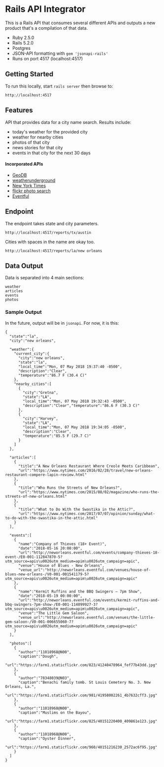 # Rails API Integrator

This is a Rails API that consumes several different APIs and outputs a new product that's a compilation of that data.

* Ruby 2.5.0
* Rails 5.2.0
* Postgres
* JSON-API formatting with `gem 'jsonapi-rails'`
* Runs on port 4517 (localhost:4517)

## Getting Started

To run this locally, start `rails server` then browse to:

```
http://localhost:4517
```

## Features

API that provides data for a city name search. Results include:

  - today's weather for the provided city
  - weather for nearby cities
  - photos of that city
  - news stories for that city
  - events in that city for the next 30 days

#### Incorporated APIs

* [GeoDB](http://geodb-city-api.wirefreethought.com/docs/guides/getting-started/test-drive)
* [weatherunderground](https://www.wunderground.com/weather/api/d/docs?d=index)
* [New York Times](https://developer.nytimes.com/)
* [flickr photo search](https://www.flickr.com/services/api/)
* [Eventful](http://api.eventful.com/json/events/)

## Endpoint

The endpoint takes state and city parameters.

```
http://localhost:4517/reports/tx/austin
```

Cities with spaces in the name are okay too.

```
http://localhost:4517/reports/la/new orleans
```

## Data Output

Data is separated into 4 main sections:

```
weather
articles
events
photos
```

### Sample Output

In the future, output will be in `jsonapi`. For now, it is this:

```
{
  "state":"la",
  "city":"new orleans",

  "weather":{
    "current_city":{
      "city":"new orleans",
      "state":"la",
      "local_time":"Mon, 07 May 2018 19:37:40 -0500",
      "description":"Clear",
      "temperature":"86.7 F (30.4 C)"
    },
    "nearby_cities":[
      {
        "city":"Gretna",
        "state":"LA",
        "local_time":"Mon, 07 May 2018 19:32:43 -0500",
        "description":"Clear","temperature":"86.6 F (30.3 C)"
      },
      {
        "city":"Harvey",
        "state":"LA",
        "local_time":"Mon, 07 May 2018 19:34:05 -0500",
        "description":"Clear",
        "temperature":"85.5 F (29.7 C)"
      }
    ]
  },

  "articles":[
    {
      "title":"A New Orleans Restaurant Where Creole Meets Caribbean",
      "url":"https://www.nytimes.com/2016/02/28/travel/new-orleans-restaurant-compere-lapin-review.html"
    },
    {
      "title":"Who Runs the Streets of New Orleans?",
      "url":"https://www.nytimes.com/2015/08/02/magazine/who-runs-the-streets-of-new-orleans.html"
    },
    {
      "title":"What to Do With the Swastika in the Attic?",
      "url":"https://www.nytimes.com/2017/07/07/opinion/sunday/what-to-do-with-the-swastika-in-the-attic.html"
    }
  ],

  "events":[
    {
      "name":"Company of Thieves (18+ Event)",
      "date":"2018-05-16 20:00:00",
      "url":"http://neworleans.eventful.com/events/company-thieves-18-event-/E0-001-112847870-5?utm_source=apis\u0026utm_medium=apim\u0026utm_campaign=apic",
      "venue":"House of Blues - New Orleans",
      "venue_url":"http://neworleans.eventful.com/venues/house-of-blues-new-orleans-/V0-001-001541179-5?utm_source=apis\u0026utm_medium=apim\u0026utm_campaign=apic"
    },
    {
      "name":"Kermit Ruffins and the BBQ Swingers – 7pm Show",
      "date":"2018-05-19 00:00:00",
      "url":"http://neworleans.eventful.com/events/kermit-ruffins-and-bbq-swingers-7pm-show-/E0-001-114099927-3?utm_source=apis\u0026utm_medium=apim\u0026utm_campaign=apic",
      "venue":"The Little Gem Saloon",
      "venue_url":"http://neworleans.eventful.com/venues/the-little-gem-saloon-/V0-001-006655060-7?utm_source=apis\u0026utm_medium=apim\u0026utm_campaign=apic"
    }
  ],

  "photos":[
    {
      "author":"11018968@N00",
      "caption":"Dough",
      "url":"https://farm1.staticflickr.com/823/41240478964_fef77b43dd.jpg"
    },
    {
      "author":"78348039@N03",
      "caption":"Benachi family tomb. St Louis Cemetery No. 3. New Orleans, La.",
      "url":"https://farm1.staticflickr.com/981/41958002261_4b7632cff3.jpg"
    },
    {
      "author":"11018968@N00",
      "caption":"Muslims on the Bayou",
      "url":"https://farm1.staticflickr.com/825/40151220400_409861e123.jpg"
    },
    {
      "author":"11018968@N00",
      "caption":"Oyster Dinner",
      "url":"https://farm1.staticflickr.com/960/40151216230_2572ac6f95.jpg"
    }
  ]
}
```
